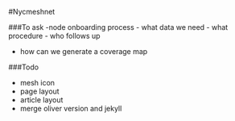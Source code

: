#Nycmeshnet

###To ask
-node onboarding process
	- what data we need
	- what procedure
	- who follows up
- how can we generate a coverage map

###Todo
- mesh icon
- page layout
- article layout
- merge oliver version and jekyll
